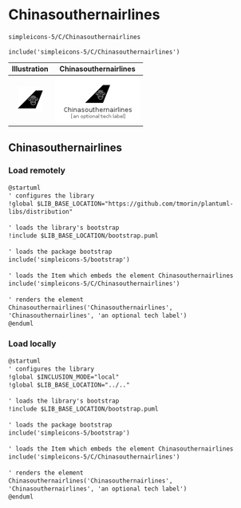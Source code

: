 # Chinasouthernairlines


```text
simpleicons-5/C/Chinasouthernairlines
```

```text
include('simpleicons-5/C/Chinasouthernairlines')
```



| Illustration | Chinasouthernairlines |
| :---: | :---: |
| ![illustration for Illustration](../../simpleicons-5/C/Chinasouthernairlines.png) | ![illustration for Chinasouthernairlines](../../simpleicons-5/C/Chinasouthernairlines.Local.png) |




## Chinasouthernairlines

### Load remotely
```plantuml
@startuml
' configures the library
!global $LIB_BASE_LOCATION="https://github.com/tmorin/plantuml-libs/distribution"

' loads the library's bootstrap
!include $LIB_BASE_LOCATION/bootstrap.puml

' loads the package bootstrap
include('simpleicons-5/bootstrap')

' loads the Item which embeds the element Chinasouthernairlines
include('simpleicons-5/C/Chinasouthernairlines')

' renders the element
Chinasouthernairlines('Chinasouthernairlines', 'Chinasouthernairlines', 'an optional tech label')
@enduml
```

### Load locally
```plantuml
@startuml
' configures the library
!global $INCLUSION_MODE="local"
!global $LIB_BASE_LOCATION="../.."

' loads the library's bootstrap
!include $LIB_BASE_LOCATION/bootstrap.puml

' loads the package bootstrap
include('simpleicons-5/bootstrap')

' loads the Item which embeds the element Chinasouthernairlines
include('simpleicons-5/C/Chinasouthernairlines')

' renders the element
Chinasouthernairlines('Chinasouthernairlines', 'Chinasouthernairlines', 'an optional tech label')
@enduml
```

